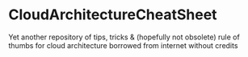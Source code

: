 # CloudArchitectureCheatSheet
Yet another repository of tips, tricks  &amp; (hopefully not obsolete) rule of thumbs for cloud architecture borrowed from internet without credits
